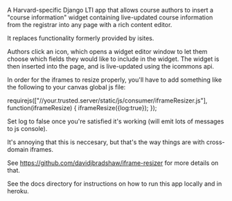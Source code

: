 
A Harvard-specific Django LTI app that allows course authors to insert a 
"course information" widget containing live-updated course information from the registrar into 
any page with a rich content editor.

It replaces functionality formerly provided by isites.

Authors click an icon, which opens a widget editor window to let them choose
which fields they would like to include in the widget. The widget is then 
inserted into the page, and is live-updated using the icommons api.

In order for the iframes to resize properly, you'll have to add something like the following
to your canvas global js file:

requirejs(["//your.trusted.server/static/js/consumer/iframeResizer.js"], function(iframeResize) {
    iframeResize({log:true});
});

Set log to false once you're satisfied it's working (will emit lots of messages to js console). 

It's annoying that this is neccesary, but that's the way things are with cross-domain iframes.

See https://github.com/davidjbradshaw/iframe-resizer for more details on that.

See the docs directory for instructions on how to run this app locally and in heroku.
